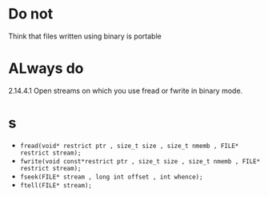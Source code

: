 #                   Do not

Think that files written using binary is portable

#                  ALways do

2.14.4.1 Open streams on which you use fread or fwrite in binary mode. 

#  s

- `fread(void* restrict ptr , size_t size , size_t nmemb , FILE* restrict stream); `
- `fwrite(void const*restrict ptr , size_t size , size_t nmemb , FILE* restrict stream); `
- `fseek(FILE* stream , long int offset , int whence); `
- `ftell(FILE* stream); `